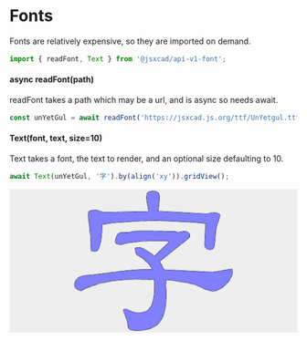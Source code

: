 # Fonts

Fonts are relatively expensive, so they are imported on demand.

```JavaScript
import { readFont, Text } from '@jsxcad/api-v1-font';
```

#### async readFont(path)

readFont takes a path which may be a url, and is async so needs await.

```JavaScript
const unYetGul = await readFont('https://jsxcad.js.org/ttf/UnYetgul.ttf');
```

#### Text(font, text, size=10)
Text takes a font, the text to render, and an optional size defaulting to 10.

```JavaScript
await Text(unYetGul, '字').by(align('xy')).gridView();
```

![Image](font.md.$5.png)
